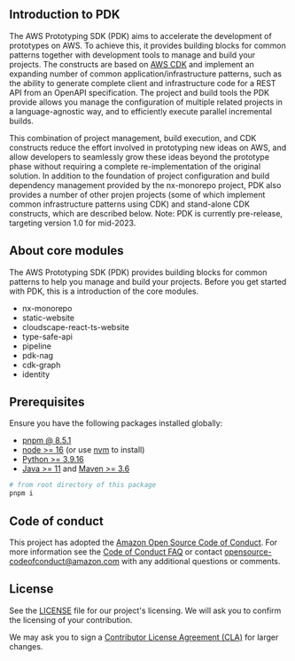 ## Introduction to PDK

The AWS Prototyping SDK (PDK) aims to accelerate the development of prototypes on AWS. To achieve this, it provides building blocks for common patterns together with development tools to manage and build your projects. The constructs are based on [AWS CDK](https://github.com/aws/aws-cdk) and implement an expanding number of common application/infrastructure patterns, such as the ability to generate complete client and infrastructure code for a REST API from an OpenAPI specification. The project and build tools the PDK provide allows you manage the configuration of multiple related projects in a language-agnostic way, and to efficiently execute parallel incremental builds.

This combination of project management, build execution, and CDK constructs reduce the effort involved in prototyping new ideas on AWS, and allow developers to seamlessly grow these ideas beyond the prototype phase without requiring a complete re-implementation of the original solution. In addition to the foundation of project configuration and build dependency management provided by the nx-monorepo project, PDK also provides a number of other projen projects (some of which implement common infrastructure patterns using CDK) and stand-alone CDK constructs, which are described below. Note: PDK is currently pre-release, targeting version 1.0 for mid-2023.

## About core modules

The AWS Prototyping SDK (PDK) provides building blocks for common patterns to help you manage and build your projects. Before you get started with PDK, this is a introduction of the core modules.

- nx-monorepo
- static-website
- cloudscape-react-ts-website
- type-safe-api
- pipeline
- pdk-nag
- cdk-graph
- identity

## Prerequisites

Ensure you have the following packages installed globally:

- [pnpm @ 8.5.1](https://pnpm.io/installation)
- [node >= 16](https://nodejs.org/en/download/package-manager/) (or use [nvm](https://github.com/nvm-sh/nvm#installing-and-updating) to install)
- [Python >= 3.9.16](https://www.python.org/downloads/)
- [Java >= 11](https://aws.amazon.com/fr/corretto/) and [Maven >= 3.6](https://maven.apache.org/download.cgi)

```bash
# from root directory of this package
pnpm i
```

## Code of conduct

This project has adopted the [Amazon Open Source Code of Conduct](https://aws.github.io/code-of-conduct).
For more information see the [Code of Conduct FAQ](https://aws.github.io/code-of-conduct-faq) or contact
opensource-codeofconduct@amazon.com with any additional questions or comments.

## License

See the [LICENSE](/LICENSE) file for our project's licensing. We will ask you to confirm the licensing of your contribution.

We may ask you to sign a [Contributor License Agreement (CLA)](http://en.wikipedia.org/wiki/Contributor_License_Agreement) for larger changes.

[def]: LICENSE